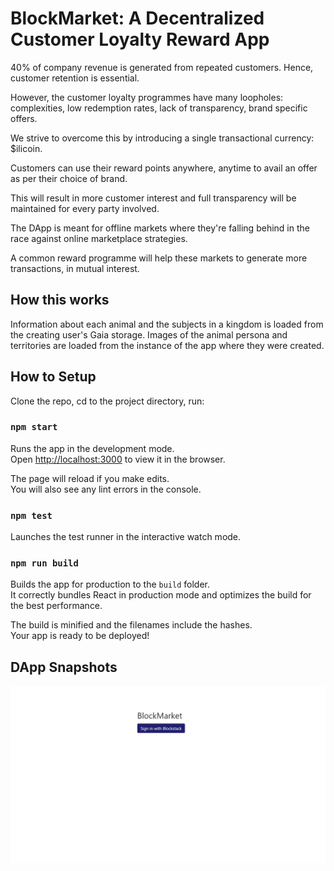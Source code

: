 # BlockMarket: A Decentralized Customer Loyalty Reward App

40% of company revenue is generated from repeated customers. Hence, customer retention is essential.

However, the customer loyalty programmes have many loopholes: complexities, low redemption rates, lack of transparency, brand specific offers.

We strive to overcome this by introducing a single transactional currency: $ilicoin.

Customers can use their reward points anywhere, anytime to avail an offer as per their choice of brand.

This will result in more customer interest and full transparency will be maintained for every party involved.

The DApp is meant for offline markets where they're falling behind in the race against online marketplace strategies.

A common reward programme will help these markets to generate more transactions, in mutual interest.


## How this works

Information about each animal and the subjects in a kingdom is loaded from
the creating user's Gaia storage. Images of the animal persona and territories
are loaded from the instance of the app where they were created.


## How to Setup

Clone the repo, cd to the project directory, run:

### `npm start`

Runs the app in the development mode.<br>
Open [http://localhost:3000](http://localhost:3000) to view it in the browser.

The page will reload if you make edits.<br>
You will also see any lint errors in the console.

### `npm test`

Launches the test runner in the interactive watch mode.<br>

### `npm run build`

Builds the app for production to the `build` folder.<br>
It correctly bundles React in production mode and optimizes the build for the best performance.

The build is minified and the filenames include the hashes.<br>
Your app is ready to be deployed!

## DApp Snapshots

![Image description](https://github.com/iamspd2/BlockMarket/blob/master/images/1.png)

